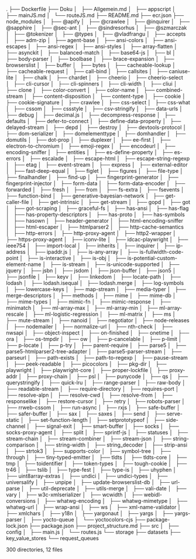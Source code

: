 .
├── Dockerfile
├── Doku
│   ├── Allgemein.md
│   ├── appscript
│   ├── mainJS.md
│   └── routeJS.md
├── README.md
├── ecr.json
├── node_modules
│   ├── @apify
│   ├── @crawlee
│   ├── @inquirer
│   ├── @sapphire
│   ├── @sec-ant
│   ├── @sindresorhus
│   ├── @szmarczak
│   ├── @tokenizer
│   ├── @types
│   ├── @vladfrangu
│   ├── accepts
│   ├── adm-zip
│   ├── agent-base
│   ├── ansi-colors
│   ├── ansi-escapes
│   ├── ansi-regex
│   ├── ansi-styles
│   ├── array-flatten
│   ├── asynckit
│   ├── balanced-match
│   ├── base64-js
│   ├── bl
│   ├── body-parser
│   ├── boolbase
│   ├── brace-expansion
│   ├── browserslist
│   ├── buffer
│   ├── bytes
│   ├── cacheable-lookup
│   ├── cacheable-request
│   ├── call-bind
│   ├── callsites
│   ├── caniuse-lite
│   ├── chalk
│   ├── chardet
│   ├── cheerio
│   ├── cheerio-select
│   ├── cli-cursor
│   ├── cli-spinners
│   ├── cli-width
│   ├── cliui
│   ├── clone
│   ├── color-convert
│   ├── color-name
│   ├── combined-stream
│   ├── content-disposition
│   ├── content-type
│   ├── cookie
│   ├── cookie-signature
│   ├── crawlee
│   ├── css-select
│   ├── css-what
│   ├── cssom
│   ├── cssstyle
│   ├── csv-stringify
│   ├── data-urls
│   ├── debug
│   ├── decimal.js
│   ├── decompress-response
│   ├── defaults
│   ├── defer-to-connect
│   ├── define-data-property
│   ├── delayed-stream
│   ├── depd
│   ├── destroy
│   ├── devtools-protocol
│   ├── dom-serializer
│   ├── domelementtype
│   ├── domhandler
│   ├── domutils
│   ├── dot-prop
│   ├── duplexer
│   ├── ee-first
│   ├── electron-to-chromium
│   ├── emoji-regex
│   ├── encodeurl
│   ├── encoding-sniffer
│   ├── entities
│   ├── es-define-property
│   ├── es-errors
│   ├── escalade
│   ├── escape-html
│   ├── escape-string-regexp
│   ├── etag
│   ├── event-stream
│   ├── express
│   ├── external-editor
│   ├── fast-deep-equal
│   ├── figlet
│   ├── figures
│   ├── file-type
│   ├── finalhandler
│   ├── find-up
│   ├── fingerprint-generator
│   ├── fingerprint-injector
│   ├── form-data
│   ├── form-data-encoder
│   ├── forwarded
│   ├── fresh
│   ├── from
│   ├── fs-extra
│   ├── fsevents
│   ├── function-bind
│   ├── generative-bayesian-network
│   ├── get-caller-file
│   ├── get-intrinsic
│   ├── get-stream
│   ├── gopd
│   ├── got
│   ├── got-scraping
│   ├── graceful-fs
│   ├── has-ansi
│   ├── has-flag
│   ├── has-property-descriptors
│   ├── has-proto
│   ├── has-symbols
│   ├── hasown
│   ├── header-generator
│   ├── html-encoding-sniffer
│   ├── html-escaper
│   ├── htmlparser2
│   ├── http-cache-semantics
│   ├── http-errors
│   ├── http-proxy-agent
│   ├── http2-wrapper
│   ├── https-proxy-agent
│   ├── iconv-lite
│   ├── idcac-playwright
│   ├── ieee754
│   ├── import-local
│   ├── inherits
│   ├── inquirer
│   ├── ip-address
│   ├── ipaddr.js
│   ├── is-any-array
│   ├── is-fullwidth-code-point
│   ├── is-interactive
│   ├── is-obj
│   ├── is-potential-custom-element-name
│   ├── is-stream
│   ├── is-unicode-supported
│   ├── jquery
│   ├── jsbn
│   ├── jsdom
│   ├── json-buffer
│   ├── json5
│   ├── jsonfile
│   ├── keyv
│   ├── linkedom
│   ├── locate-path
│   ├── lodash
│   ├── lodash.isequal
│   ├── lodash.merge
│   ├── log-symbols
│   ├── lowercase-keys
│   ├── map-stream
│   ├── media-typer
│   ├── merge-descriptors
│   ├── methods
│   ├── mime
│   ├── mime-db
│   ├── mime-types
│   ├── mimic-fn
│   ├── mimic-response
│   ├── minimatch
│   ├── ml-array-max
│   ├── ml-array-min
│   ├── ml-array-rescale
│   ├── ml-logistic-regression
│   ├── ml-matrix
│   ├── ms
│   ├── mute-stream
│   ├── nanoid
│   ├── negotiator
│   ├── node-releases
│   ├── nodemailer
│   ├── normalize-url
│   ├── nth-check
│   ├── nwsapi
│   ├── object-inspect
│   ├── on-finished
│   ├── onetime
│   ├── ora
│   ├── os-tmpdir
│   ├── ow
│   ├── p-cancelable
│   ├── p-limit
│   ├── p-locate
│   ├── p-try
│   ├── parent-require
│   ├── parse5
│   ├── parse5-htmlparser2-tree-adapter
│   ├── parse5-parser-stream
│   ├── parseurl
│   ├── path-exists
│   ├── path-to-regexp
│   ├── pause-stream
│   ├── peek-readable
│   ├── picocolors
│   ├── pkg-dir
│   ├── playwright
│   ├── playwright-core
│   ├── proper-lockfile
│   ├── proxy-addr
│   ├── proxy-chain
│   ├── psl
│   ├── punycode
│   ├── qs
│   ├── querystringify
│   ├── quick-lru
│   ├── range-parser
│   ├── raw-body
│   ├── readable-stream
│   ├── require-directory
│   ├── requires-port
│   ├── resolve-alpn
│   ├── resolve-cwd
│   ├── resolve-from
│   ├── responselike
│   ├── restore-cursor
│   ├── retry
│   ├── robots-parser
│   ├── rrweb-cssom
│   ├── run-async
│   ├── rxjs
│   ├── safe-buffer
│   ├── safer-buffer
│   ├── sax
│   ├── saxes
│   ├── send
│   ├── serve-static
│   ├── set-function-length
│   ├── setprototypeof
│   ├── side-channel
│   ├── signal-exit
│   ├── smart-buffer
│   ├── socks
│   ├── socks-proxy-agent
│   ├── split
│   ├── sprintf-js
│   ├── statuses
│   ├── stream-chain
│   ├── stream-combiner
│   ├── stream-json
│   ├── string-comparison
│   ├── string-width
│   ├── string_decoder
│   ├── strip-ansi
│   ├── strtok3
│   ├── supports-color
│   ├── symbol-tree
│   ├── through
│   ├── tiny-typed-emitter
│   ├── tldts
│   ├── tldts-core
│   ├── tmp
│   ├── toidentifier
│   ├── token-types
│   ├── tough-cookie
│   ├── tr46
│   ├── tslib
│   ├── type-fest
│   ├── type-is
│   ├── uhyphen
│   ├── uint8array-extras
│   ├── undici
│   ├── undici-types
│   ├── universalify
│   ├── unpipe
│   ├── update-browserslist-db
│   ├── url-parse
│   ├── util-deprecate
│   ├── utils-merge
│   ├── vali-date
│   ├── vary
│   ├── w3c-xmlserializer
│   ├── wcwidth
│   ├── webidl-conversions
│   ├── whatwg-encoding
│   ├── whatwg-mimetype
│   ├── whatwg-url
│   ├── wrap-ansi
│   ├── ws
│   ├── xml-name-validator
│   ├── xmlchars
│   ├── y18n
│   ├── yargonaut
│   ├── yargs
│   ├── yargs-parser
│   ├── yocto-queue
│   └── yoctocolors-cjs
├── package-lock.json
├── package.json
├── project_structure.md
├── src
│   ├── config
│   ├── main.js
│   └── routes.js
└── storage
    ├── datasets
    ├── key_value_stores
    └── request_queues

300 directories, 12 files
